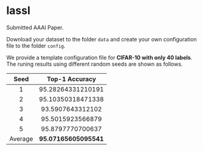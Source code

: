 # lassl
Submitted AAAI Paper.

Download your dataset to the folder `data` and create your own configuration file to the folder `config`.

We provide a template configuration file for **CIFAR-10 with only 40 labels**.  The runing results using different random seeds are shown as follows.

|  Seed   | Top-1 Accuracy |
| :-----: | :------------: |
|    1    |        95.28264331210191        |
|    2    |       95.10350318471338         |
|    3    |      93.5907643312102          |
|    4    | 95.5015923566879|
|    5    | 95.8797770700637|
| Average |      **95.07165605095541**      |


